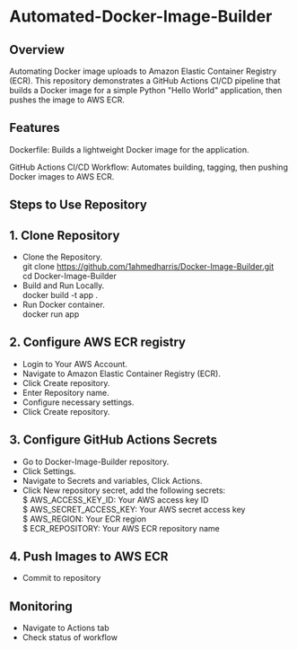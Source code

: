 # Automated-Docker-Image-Builder
## Overview
Automating Docker image uploads to Amazon Elastic Container Registry (ECR). 
This repository demonstrates a GitHub Actions CI/CD pipeline that builds a Docker image for a simple Python "Hello World" application, then pushes the image to AWS ECR. 
## Features
Dockerfile:
Builds a lightweight Docker image for the application.

GitHub Actions CI/CD Workflow:
Automates building, tagging, then pushing Docker images to AWS ECR.  
## Steps to Use Repository
## 1. Clone Repository
- Clone the Repository.   
git clone  https://github.com/1ahmedharris/Docker-Image-Builder.git  
cd Docker-Image-Builder  
- Build and Run Locally.   
docker build -t app .    
- Run Docker container.  
docker run app
## 2. Configure AWS ECR registry
- Login to Your AWS Account.
- Navigate to Amazon Elastic Container Registry (ECR).
- Click Create repository.
- Enter Repository name.
- Configure necessary settings.
- Click Create repository.
## 3. Configure GitHub Actions Secrets
- Go to Docker-Image-Builder repository.
- Click Settings.
- Navigate to Secrets and variables, Click Actions.
- Click New repository secret, add the following secrets:  
$ AWS_ACCESS_KEY_ID: Your AWS access key ID  
$ AWS_SECRET_ACCESS_KEY: Your AWS secret access key   
$ AWS_REGION: Your ECR region    
$ ECR_REPOSITORY: Your AWS ECR repository name  
## 4. Push Images to AWS ECR
- Commit to repository
## Monitoring 
- Navigate to Actions tab
- Check status of workflow 

